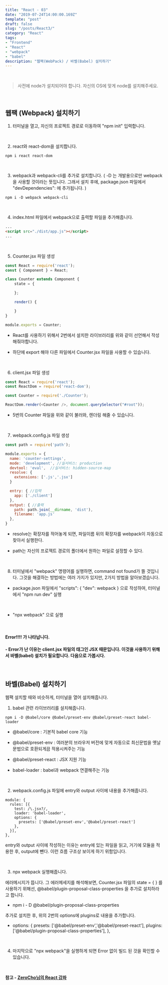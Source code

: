 ```yaml
---
title: "React - 03"
date: "2019-07-24T14:00:00.169Z"
template: "post"
draft: false
slug: "/posts/React3/"
category: "React"
tags:
- "Frontend"
- "React"
- "webpack"
- "babel"
description: "웹팩(WebPack) / 바벨(Babel) 설치하기"
---
```


<br>

> 사전에 node가 설치되어야 합니다.
자신의 OS에 맞게 node를 설치해주세요.

<br>

## 웹팩 (Webpack) 설치하기

1. 터미널을 열고, 자신의 프로젝트 경로로 이동하여 "npm init" 입력합니다.

<br>

2. react와 react-dom을 설치합니다.

```
npm i react react-dom
```

<br>

3. webpack과 webpack-cli를 추가로 설치합니다.
( -D 는 개발용으로만 webpack을 사용할 것이라는 뜻입니다. 그래서 설치 후에, package.json 파일에서 "devDependencies": 에 추가됩니다. )

```
npm i -D webpack webpack-cli
```

<br>

4. index.html 파일에서 webpack으로 출력할 파일을 추가해줍니다.

``` HTML
...
<script src="./dist/app.js"></script>
...
```

<br>

5. Counter.jsx 파일 생성

``` JavaScript
const React = require('react');
const { Component } = React;

class Counter extends Component {
    state = {

    };

    render() {

    }
}

module.exports = Counter;
```

- React를 사용하기 위해서 2번에서 설치한 라이브러리를 위와 같이 선언해서 작성해줘야합니다.

- 하단에 export 해야 다른 파일에서 Counter.jsx 파일을 사용할 수 있습니다.

<br>

6. client.jsx 파일 생성

``` JavaScript
const React = require('react');
const ReactDom = require('react-dom');

const Counter = require('./Counter');

ReactDom.render(<Counter />, document.querySelector("#root"));
```

- 5번의 Counter 파일을 위와 같이 불러와, 렌더링 해줄 수 있습니다.

<br>

7. webpack.config.js 파일 생성

``` JavaScript
const path = require('path');

module.exports = {
  name: 'counter-settings',
  mode: 'development', //실서비스: production
  devtool: 'eval',  //실서비스: hidden-source-map
  resolve: {
    extensions: ['.js','.jsx']
  }

  entry: { //입력
    app: ['./client']
  },
  output: { //출력
    path: path.join(__dirname, 'dist'),
    filename: 'app.js'
  },
}
```

- resolve는 확장자를 적어놓게 되면, 파일이름 뒤의 확장자를 webpack이 자동으로 찾아서 실행한다.

- path는 자신의 프로젝트 경로의 폴더에서 원하는 파일로 설정할 수 있다.

<br>

8. 터미널에서 "webpack" 명령어를 실행하면, command not found가 뜰 것입니다. 그것을 해결하는 방법에는 여러 가지가 있지만, 2가지 방법을 알아보겠습니다.

- package.json 파일에서 "scripts": { "dev": webpack } 으로 작성하여, 터미널에서 "npm run dev" 실행

<br>

- "npx webpack" 으로 실행

<br>

#### Error!!!! 가 나타납니다.
#### - Error가 난 이유는 client.jsx 파일의 <Counter /> 태그인 JSX 때문입니다. 이것을 사용하기 위해서 바벨(babel) 설치가 필요합니다. 다음으로 가봅시다.

<br>

## 바벨(Babel) 설치하기

웹팩 설치할 때와 비슷하게, 터미널을 열어 설치해줍니다.

1. babel 관련 라이브러리를 설치해줍니다.

```
npm i -D @babel/core @babel/preset-env @babel/preset-react babel-loader
```

- @babel/core : 기본적 babel core 기능

- @babel/preset-env : 여러분의 브라우저 버전에 맞게 자동으로 최신문법을 옛날문법으로 호환되게끔 적용시켜주는 기능

- @babel/preset-react : JSX 지원 기능

- babel-loader : babel과 webpack 연결해주는 기능

<br>

2. webpack.config.js 파일에 entry와 output 사이에 내용을 추가해줍니다.

```
module: {
  rules: [{
    test: /\.jsx?/,
    loader: 'babel-loader',
    options: {
      presets: ['@babel/preset-env','@babel/preset-react']
    },
  }],
},
```

entry와 output 사이에 작성하는 이유는 entry에 있는 파일을 읽고, 거기에 모듈을 적용한 후, output에 뺀다. 이런 흐름 구조상 보이게 하기 위함입니다.

<br>

3. npx webpack 실행해줍니다.

에러메시지가 뜹니다. 그 에러메세지를 해석해보면, Counter.jsx 파일의 state = { } 를 사용하기 위해선, @babel/plugin-proposal-class-properties 을 추가로 설치하라고 합니다.

- npm i - D @babel/plugin-proposal-class-properties

추가로 설치한 후, 위의 2번의 options에 plugins로 내용을 추가합니다.

- options: {
  presets: ['@babel/preset-env','@babel/preset-react'],
  plugins: ['@babel/plugin-proposal-class-properties'],
},

<br>

4. 마지막으로 "npx webpack"을 실행하게 되면 Error 없이 빌드 된 것을 확인할 수 있습니다.

<br>

**참고 - [ZeroCho님의 React 강좌](https://www.youtube.com/watch?v=V3QsSrldHqI&list=PLcqDmjxt30RtqbStQqk-eYMK8N-1SYIFn)**
